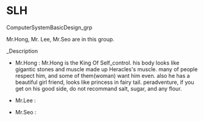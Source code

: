 SLH
===

ComputerSystemBasicDesign_grp

Mr.Hong, Mr. Lee, Mr.Seo are in this group.


_Description

- Mr.Hong  : Mr.Hong is the King Of Self_control. 
his body looks like gigantic stones and muscle made up Heracles's muscle.
many of people respect him, and some of them(woman) want him even.
also he has a beautiful girl friend, looks like princess in fairy tail.
peradventure, if you get on his good side, do not recommand salt, sugar, and any flour.


- Mr.Lee : 





- Mr.Seo : 

